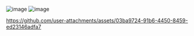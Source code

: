 
![image](https://github.com/user-attachments/assets/d99bcc0c-acb3-4d0d-a770-76579bef8764)
![image](https://github.com/user-attachments/assets/89fe1d5d-9690-4baa-b9ce-45ac95f96958)



https://github.com/user-attachments/assets/03ba9724-91b6-4450-8459-ed23146adfa7

